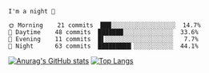 <!--START_SECTION:productive-box-in-readme-->
```text
I'm a night 🦉

🌞 Morning    21 commits  ███░░░░░░░░░░░░░░░░░░  14.7%
🌆 Daytime    48 commits  ███████░░░░░░░░░░░░░░  33.6%
🌃 Evening    11 commits  █▌░░░░░░░░░░░░░░░░░░░   7.7%
🌚 Night      63 commits  █████████▎░░░░░░░░░░░  44.1%
```
<!--END_SECTION:productive-box-in-readme-->
[![Anurag's GitHub stats](https://github-readme-stats.vercel.app/api?username=tykeaboyloy&count_private=true&theme=vue-dark&show_icons=true&bg_color=00000000)](https://github.com/anuraghazra/github-readme-stats)
[![Top Langs](https://github-readme-stats.vercel.app/api/top-langs/?username=tykeaboyloy&layout=compact&theme=vue-dark&langs_count=8&bg_color=00000000)](https://github.com/anuraghazra/github-readme-stats)
